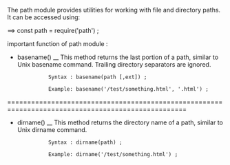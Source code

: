
The path module provides utilities for working with file and directory paths. It can be accessed using: 

==> const path = require('path') ; 

important function of path module :



* basename() __ This method returns the last portion of a path, similar to Unix basename command. 
                Trailing directory separators are ignored.

                Syntax : basename(path [,ext]) ;

                Example: basename('/test/something.html', '.html') ;
                
===================================================================================================

* dirname() __  This method returns the directory name of a path, similar to Unix dirname command.

                Syntax : dirname(path) ;

                Example: dirname('/test/something.html') ;